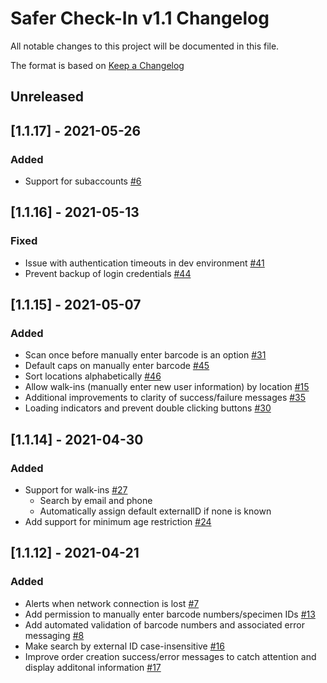 # Safer Check-In v1.1 Changelog
All notable changes to this project will be documented in this file.

The format is based on [Keep a Changelog](https://keepachangelog.com/en/1.0.0/)

## Unreleased

## [1.1.17] - 2021-05-26
### Added
- Support for subaccounts [#6](https://github.com/rokmetro/safer-check-in-app/issues/6)

## [1.1.16] - 2021-05-13
### Fixed
- Issue with authentication timeouts in dev environment [#41](https://github.com/rokmetro/safer-check-in-app/issues/41)
- Prevent backup of login credentials [#44](https://github.com/rokmetro/safer-check-in-app/issues/44)

## [1.1.15] - 2021-05-07
### Added
 - Scan once before manually enter barcode is an option [#31](https://github.com/rokmetro/safer-check-in-app/issues/31)
 - Default caps on manually enter barcode [#45](https://github.com/rokmetro/safer-check-in-app/issues/45)
 - Sort locations alphabetically [#46](https://github.com/rokmetro/safer-check-in-app/issues/46)
 - Allow walk-ins (manually enter new user information) by location [#15](https://github.com/rokmetro/safer-check-in-app/issues/15)
 - Additional improvements to clarity of success/failure messages [#35](https://github.com/rokmetro/safer-check-in-app/issues/35)
 - Loading indicators and prevent double clicking buttons [#30](https://github.com/rokmetro/safer-check-in-app/issues/30)
 
 ## [1.1.14] - 2021-04-30
 ### Added
 - Support for walk-ins [#27](https://github.com/rokmetro/safer-check-in-app/issues/27)
	- Search by email and phone
	- Automatically assign default externalID if none is known
 - Add support for minimum age restriction [#24](https://github.com/rokmetro/safer-check-in-app/issues/24)

## [1.1.12] - 2021-04-21
### Added
 - Alerts when network connection is lost [#7](https://github.com/rokmetro/safer-check-in-app/issues/7)
 - Add permission to manually enter barcode numbers/specimen IDs [#13](https://github.com/rokmetro/safer-check-in-app/issues/13)
 - Add automated validation of barcode numbers and associated error messaging [#8](https://github.com/rokmetro/safer-check-in-app/issues/8)
 - Make search by external ID case-insensitive [#16](https://github.com/rokmetro/safer-check-in-app/issues/16)
 - Improve order creation success/error messages to catch attention and display additonal information [#17](https://github.com/rokmetro/safer-check-in-app/issues/17)